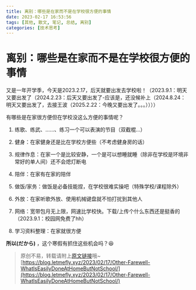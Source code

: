 ```yaml
---
title: 离别：哪些是在家而不是在学校很方便的事情
date: 2023-02-17 16:53:56
tags: [其他, 散文, 笔记, 总结, 离别]
categories: [技术思考]
---
```


# 离别：哪些是在家而不是在学校很方便的事情

又是一年开学季，今天是2023.2.17，后天就要出发去学校啦！（2023.9.1：明天又要出发了（2024.2.23：后天又要出发了-应该是，还没候补上（2024.8.24：明天又要出发了，去接王波（2025.2.22：今晚又要出发了。。。））））

有哪些是在家很方便但在学校没这么方便的事情呢？

1. 练歌、练武、......、练习一个可以表演的节目（双截棍...）

2. 健身：在家健身还是比在学校方便些（不考虑健身房的话）

3. 规律作息：在家一个是比较安静，一个是可以想睡就睡（除非在学校是环境非常好的单人间）还不会熄灯断电

4. 陪伴：在家有在家的陪伴

5. 做饭/家务：做饭是必备技能捏，在学校很难实操吧（特殊学校/课程除外）

6. 外放：在家听歌外放、使用机械键盘就不怕打扰到其他人

7. 网络：宽带包月无上限，网速比学校快。下载/上传个什么东西还是挺香的（2023.9.1：校园网免费了hh）

8. 学习资料整理：在家就很方便

**所以(だから)** ，这个寒假有抓住这些机会吗？😆

> 原创不易，转载请附上[原文链接](https://blog.letmefly.xyz/2023/02/17/Other-Farewell-WhatIsEasilyDoneAtHomeButNotSchool/)哦~
> [https://blog.letmefly.xyz/2023/02/17/Other-Farewell-WhatIsEasilyDoneAtHomeButNotSchool/](https://blog.letmefly.xyz/2023/02/17/Other-Farewell-WhatIsEasilyDoneAtHomeButNotSchool/)
